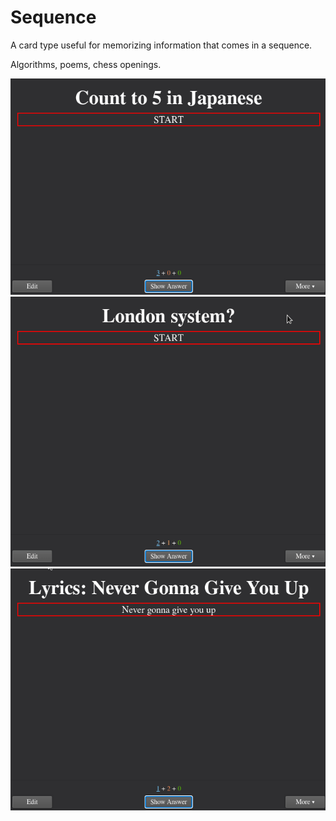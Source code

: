 # Sequence

A card type useful for memorizing information that comes in a sequence.

Algorithms, poems, chess openings.


![](example-jap.gif)
![](example-london.gif)
![](example-never.gif)
